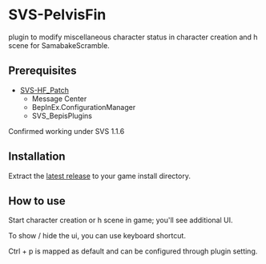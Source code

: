 # SVS-PelvisFin

plugin to modify miscellaneous character status in character creation and h scene for SamabakeScramble.

## Prerequisites

- [SVS-HF_Patch](https://github.com/ManlyMarco/SVS-HF_Patch)
  - Message Center
  - BepInEx.ConfigurationManager
  - SVS_BepisPlugins

Confirmed working under SVS 1.1.6

## Installation

Extract the [latest release](https://github.com/MaybeSamigroup/SVS-PelvicFin/releases/latest) to your game install directory.

## How to use

Start character creation or h scene in game; you'll see additional UI.

To show / hide the ui, you can use keyboard shortcut.

Ctrl + p is mapped as default and can be configured through plugin setting.
